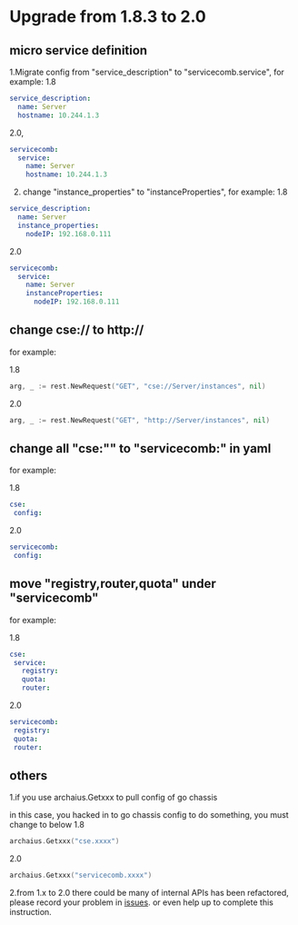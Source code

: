# Upgrade from 1.8.3 to 2.0

## micro service definition
1.Migrate config from "service_description" to "servicecomb.service", for example:
1.8
```yaml
service_description:
  name: Server
  hostname: 10.244.1.3
```
2.0,
```yaml
servicecomb:
  service:
    name: Server
    hostname: 10.244.1.3
```

2. change "instance_properties" to "instanceProperties", for example:
1.8
```yaml
service_description:
  name: Server
  instance_properties:
    nodeIP: 192.168.0.111
```
2.0
```yaml
servicecomb:
  service:
    name: Server
    instanceProperties:
      nodeIP: 192.168.0.111
```

## change cse:// to http://

for example:

1.8
```go
arg, _ := rest.NewRequest("GET", "cse://Server/instances", nil)
```
2.0
```go
arg, _ := rest.NewRequest("GET", "http://Server/instances", nil)
```

## change all "cse:"" to "servicecomb:" in yaml
for example:

1.8
```yaml
cse:
 config:
```
2.0
```yaml
servicecomb:
 config:
```

## move "registry,router,quota" under "servicecomb"

for example:

1.8
```yaml
cse:
 service:
   registry:
   quota:
   router:
```
2.0
```yaml
servicecomb:
 registry:
 quota:
 router:
```

## others

1.if you use archaius.Getxxx to pull config of go chassis

in this case, you hacked in to go chassis config to do something, you must change to below
1.8
```go
archaius.Getxxx("cse.xxxx")
```
2.0
```go
archaius.Getxxx("servicecomb.xxxx")
```

2.from 1.x to 2.0 there could be many of internal APIs has been refactored,
please record your problem in [issues](https://github.com/go-chassis/go-chassis/issues).
or even help up to complete this instruction.